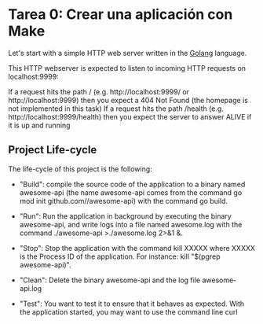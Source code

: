 # Tarea 0: Crear una aplicación con Make
Let's start with a simple HTTP web server written in the [Golang](https://go.dev/)  language.

This HTTP webserver is expected to listen to incoming HTTP requests on localhost:9999:

If a request hits the path / (e.g. http://localhost:9999/ or http://localhost:9999) then you expect a 404 Not Found (the homepage is not implemented in this task)
If a request hits the path /health (e.g. http://localhost:9999/health) then you expect the server to answer ALIVE if it is up and running

## Project Life-cycle
The life-cycle of this project is the following:
- "Build": compile the source code of the application to a binary named awesome-api (the name awesome-api comes from the command go mod init github.com/<your github handle>/awesome-api) with the command go build.

- "Run": Run the application in background by executing the binary awesome-api, and write logs into a file named awesome.log with the command ./awesome-api >./awesome.log 2>&1 &.

- "Stop": Stop the application with the command kill XXXXX where XXXXX is the Process ID of the application. For instance: kill "$(pgrep awesome-api)".

- "Clean": Delete the binary awesome-api and the log file awesome-api.log

- "Test": You want to test it to ensure that it behaves as expected. With the application started, you may want to use the command line curl 
